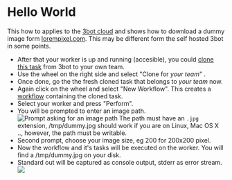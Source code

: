 # Hello World

This how to applies to the [3bot cloud](http://my.3bot.io) and shows how to download a dummy image form [lorempixel.com](http://lorempixel.com/). This may be different form the self hosted 3bot in some points.

* After that your worker is up and running (accesible), you could [clone this task](https://my.3bot.io/task/1-40-download-a-placeholder-image/) from 3bot to your own team.
* Use the wheel on the right side and select "Clone for _your team_" .
* Once done, go the the fresh cloned task that belongs to _your team_ now. 
* Again click on the wheel and select "New Workflow". This creates a [workflow](https://github.com/3bot/The-3bot-Manual/blob/master/workflow.md) containing the cloned task. 
* Select your worker and press "Perform". 
* You will be prompted to enter an image path. ![Prompt asking for an image path](https://www.arteria.ch/media/imgbucket/Screen_Shot_2015-07-15_at_13.33.27.png) The path must have an ``.jpg`` extension, /tmp/dummy.jpg should work if you are on Linux, Mac OS X .., however, the path must be writable. 
* Second prompt, choose your image size, eg 200 for 200x200 pixel.
* Now the workflow and it's tasks will be executed on the worker. You will find a /tmp/dummy.jpg on your disk.
* Standard out will be captured as console output, stderr as error stream. ![](https://www.arteria.ch/media/imgbucket/Screen_Shot_2015-07-15_at_13.35.34.png) 
